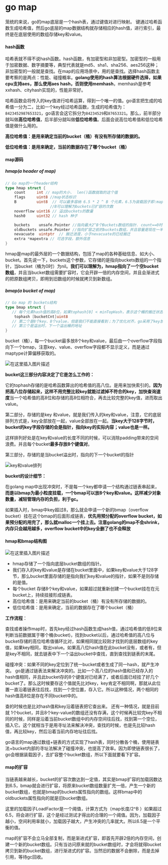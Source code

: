 # go map

笼统的来说，go的map底层是一个hash表，通过键值对进行映射。 键通过哈希函数生成哈希值，然后go底层的map数据结构就存储相应的hash值，进行索引，最终是在底层使用的数组存储key和value。

#### hash函数

哈希表就不得不说hash函数。hash函数，有加密型和非加密型。加密型的一般用于加密数据、数字摘要等，典型代表就是md5、sha1、sha256、aes256这种；非加密型的一般就是查找。在map的应用场景中，用的是查找。选择hash函数主要考察的是两点：性能、碰撞概率。**golang使用的hash算法根据硬件选择，如果cpu支持aes，那么使用aes hash，否则使用memhash**，memhash是参考xxhash、cityhash实现的，性能非常好。

哈希函数会将传入的key值进行哈希运算，得到一个唯一的值。go语言把生成的哈希值一分为二，比如一个key经过哈希函数，生成的哈希值为：`8423452987653321`，go语言会这它拆分为`84234529`和`87653321`。那么，前半部分就叫做**高位哈希值**，后半部分就叫做**低位哈希值**。后面会说高位哈希值和低位哈希值是做什么用的。

**高位哈希值：是用来确定当前的bucket（桶）有没有所存储的数据的。**

**低位哈希值：是用来确定，当前的数据存在了哪个bucket（桶）**

#### map源码

##### hmap(a header of map)

```go
// Go map的一个header结构
type hmap struct {
    count     int // map的大小.  len()函数就取的这个值
    flags     uint8 //map状态标识
    B         uint8  // 可以最多容纳 6.5 * 2 ^ B 个元素，6.5为装载因子即:map长度=6.5*2^B
                    //B可以理解为buckets已扩容的次数
    noverflow uint16 // 溢出buckets的数量
    hash0     uint32 // hash 种子

    buckets    unsafe.Pointer //指向最大2^B个Buckets数组的指针. count==0时为nil.
    oldbuckets unsafe.Pointer //指向扩容之前的buckets数组，并且容量是现在一半.不增长就为nil
    nevacuate  uintptr  // 搬迁进度，小于nevacuate的已经搬迁
    extra *mapextra // 可选字段，额外信息
}
```

hmap是map的最外层的一个数据结构，包括了map的各种基础信息、如大小、bucket。首先说一下，buckets这个参数，它存储的是指向buckets数组的一个指针，当bucket（桶为0时）为nil。**我们可以理解为，hmap指向了一个空bucket数组**，并且当bucket数组需要扩容时，它会开辟一倍的内存空间，并且会渐进式的把原数组拷贝，即用到旧数组的时候就拷贝到新数组。

##### bmap(a bucket of map)

```go
// Go map 的 buckets结构
type bmap struct {
   // 每个元素hash值的高8位，如果tophash[0] < minTopHash，表示这个桶的搬迁状态
    tophash [bucketCnt]uint8
   // 第二个是8个key、8个value，但是我们不能直接看到；为了优化对齐，go采用了key放在一起，value放在一起的存储方式，
   // 第三个是溢出时，下一个溢出桶的地址
}
```

bucket（桶），每一个bucket最多放8个key和value，最后由一个overflow字段指向下一个bmap，注意key、value、overflow字段都不显示定义，而是通过maptype计算偏移获取的。

![在这里插入图片描述](https://segmentfault.com/img/remote/1460000018385917?w=199&h=255)

**bucket这三部分内容决定了它是怎么工作的：**

它的tophash存储的是哈希函数算出的哈希值的高八位。是用来加快索引的。**因为把高八位存储起来，这样不用完整比较key就能过滤掉不符合的key，加快查询速度**当一个哈希值的高8位和存储的高8位相符合，再去比较完整的key值，进而取出value。

第二部分，存储的是key 和value，就是我们传入的key和value，注意，它的底层排列方式是，key全部放在一起，value全部放在一起。**当key大于128字节时，bucket的key字段存储的会是指针，指向key的实际内容；value也是一样。**

这样排列好处是在key和value的长度不同的时候，可以消除padding带来的空间浪费。并且每个bucket**最多存放8个键值对**。

第三部分，存储的是当bucket溢出时，指向的下一个bucket的指针

![key和value排列](https://segmentfault.com/img/remote/1460000018385918?w=1145&h=84)

**bucket的设计细节：**

在golang map中出现冲突时，不是每一个key都申请一个结构通过链表串起来，**而是以bmap为最小粒度挂载，一个bmap可以放8个key和value。这样减少对象数量，减轻管理内存的负担，利于gc。**

如果插入时，bmap中key超过8，那么就会申请一个新的bmap（overflow bucket）挂在这个bmap的后面形成链表，**优先用预分配的overflow bucket，如果预分配的用完了，那么就malloc一个挂上去。注意golang的map不会shrink，内存只会越用越多，overflow bucket中的key全删了也不会释放**

#### hmap和bmap结构图

![在这里插入图片描述](https://segmentfault.com/img/remote/1460000018385919?w=967&h=957)

- hmap存储了一个指向底层bucket数组的指针。
- 我们存入的key和value是存储在bucket里面中，如果key和value大于128字节，那么bucket里面存储的是指向我们key和value的指针，如果不是则存储的是值。
- 每个bucket 存储8个key和value，如果超过就重新创建一个bucket挂在在元bucket上，持续挂接形成链表。
- 高位哈希值：是用来确定当前的bucket（桶）有没有所存储的数据的。
- 低位哈希值：是用来确定，当前的数据存在了哪个bucket（桶）

**工作流程**：

查找或者操作map时，首先key经过hash函数生成hash值，通过哈希值的低8位来判断当前数据属于哪个桶(bucket)，找到bucket以后，通过哈希值的高八位与bucket存储的高位哈希值循环比对，如果相同就比较刚才找到的底层数组的key值，如果key相同，取出value。如果高八位hash值在此bucket没有，或者有，但是key不相同，就去链表中下一个溢出bucket中查找，直到查找到链表的末尾。

碰撞冲突：如果不同的key定位到了统一bucket或者生成了同一hash，就产生冲突。 go是通过链表法来解决冲突的。比如一个高八位的hash值和已经存入的hash值相同，并且此bucket存的8个键值对已经满了，或者后面已经挂了好几个bucket了。那么这时候要存这个值就先比对key，key肯定不相同啊，那就从此位置一直沿着链表往后找，找到一个空位置，存入它。所以这种情况，两个相同的hash值高8位是存在不同bucket中的。

查的时候也是比对hash值和key沿着链表把它查出来。 还有一种情况，就是目前就 1个bucket，并且8个key-value的数组还没有存满，这个时候再比较完key不相同的时候，同样是沿着当前bucket数组中的内存空间往后找，找到第一个空位，插入它。这个就相当于是用寻址法来解决冲突，查找的时候，也是先比较hash值，再比较key，然后沿着当前内存地址往后找。

go语言的map通过数组+链表的方式实现了hash表，同时分散各个桶，使用链表法+bucket内部的寻址法解决了碰撞冲突，也提高了效率。因为即使链表很长了，go会根据装载因子，去扩容整个bucket数组，所以下面就要看下扩容。

#### map的扩容

当链表越来越长，bucket的扩容次数达到一定值，其实是bmap扩容的加载因数达到6.5，bmap就会进行扩容，将原来bucket数组数量扩充一倍，产生一个新的bucket数组，也就是bmap的buckets属性指向的数组。这样bmap中的oldbuckets属性指向的就是旧bucket数组。

这里的加载因子LoadFactor是一个阈值，计算方式为（map长度/2^B ）如果超过6.5，将会进行扩容，这个是经过测试才得出的合理的一个阈值。因为，加载因子越小，空间利用率就小，加载因子越大，产生冲突的几率就大。所以6.5是一个平衡的值。

map的扩容不会立马全部复制，而是渐进式扩容，即首先开辟2倍的内存空间，创建一个新的bucket数组。只有当访问原来就的bucket数组时，才会将就得bucket拷贝到新的bucket数组，进行渐进式的扩容。当然旧的数据不会删除，而是去掉引用，等待gc回收。